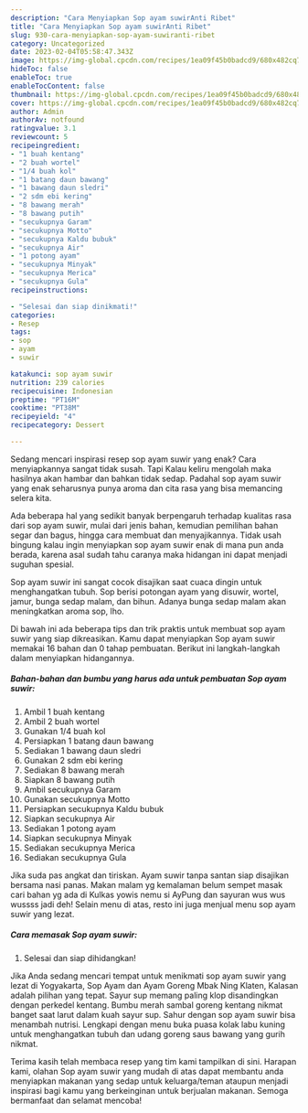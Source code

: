 ```yaml
---
description: "Cara Menyiapkan Sop ayam suwirAnti Ribet"
title: "Cara Menyiapkan Sop ayam suwirAnti Ribet"
slug: 930-cara-menyiapkan-sop-ayam-suwiranti-ribet
category: Uncategorized
date: 2023-02-04T05:58:47.343Z
image: https://img-global.cpcdn.com/recipes/1ea09f45b0badcd9/680x482cq70/sop-ayam-suwir-foto-resep-utama.jpg
hideToc: false
enableToc: true
enableTocContent: false
thumbnail: https://img-global.cpcdn.com/recipes/1ea09f45b0badcd9/680x482cq70/sop-ayam-suwir-foto-resep-utama.jpg
cover: https://img-global.cpcdn.com/recipes/1ea09f45b0badcd9/680x482cq70/sop-ayam-suwir-foto-resep-utama.jpg
author: Admin
authorAv: notfound
ratingvalue: 3.1
reviewcount: 5
recipeingredient:
- "1 buah kentang"
- "2 buah wortel"
- "1/4 buah kol"
- "1 batang daun bawang"
- "1 bawang daun sledri"
- "2 sdm ebi kering"
- "8 bawang merah"
- "8 bawang putih"
- "secukupnya Garam"
- "secukupnya Motto"
- "secukupnya Kaldu bubuk"
- "secukupnya Air"
- "1 potong ayam"
- "secukupnya Minyak"
- "secukupnya Merica"
- "secukupnya Gula"
recipeinstructions:

- "Selesai dan siap dinikmati!"
categories:
- Resep
tags:
- sop
- ayam
- suwir

katakunci: sop ayam suwir 
nutrition: 239 calories
recipecuisine: Indonesian
preptime: "PT16M"
cooktime: "PT38M"
recipeyield: "4"
recipecategory: Dessert

---
```



Sedang mencari inspirasi resep sop ayam suwir yang enak? Cara menyiapkannya sangat tidak susah. Tapi Kalau keliru mengolah maka hasilnya akan hambar dan bahkan tidak sedap. Padahal sop ayam suwir yang enak seharusnya punya aroma dan cita rasa yang bisa memancing selera kita.


Ada beberapa hal yang sedikit banyak berpengaruh terhadap kualitas rasa dari sop ayam suwir, mulai dari jenis bahan, kemudian pemilihan bahan segar dan bagus, hingga cara membuat dan menyajikannya. Tidak usah bingung kalau ingin menyiapkan sop ayam suwir enak di mana pun anda berada, karena asal sudah tahu caranya maka hidangan ini dapat menjadi suguhan spesial.

Sop ayam suwir ini sangat cocok disajikan saat cuaca dingin untuk menghangatkan tubuh. Sop berisi potongan ayam yang disuwir, wortel, jamur, bunga sedap malam, dan bihun. Adanya bunga sedap malam akan meningkatkan aroma sop, lho.


Di bawah ini ada beberapa tips dan trik praktis untuk membuat sop ayam suwir yang siap dikreasikan. Kamu dapat menyiapkan Sop ayam suwir memakai 16 bahan dan 0 tahap pembuatan. Berikut ini langkah-langkah dalam menyiapkan hidangannya.

<!--inarticleads1-->

##### Bahan-bahan dan bumbu yang harus ada untuk pembuatan Sop ayam suwir:

1. Ambil 1 buah kentang
1. Ambil 2 buah wortel
1. Gunakan 1/4 buah kol
1. Persiapkan 1 batang daun bawang
1. Sediakan 1 bawang daun sledri
1. Gunakan 2 sdm ebi kering
1. Sediakan 8 bawang merah
1. Siapkan 8 bawang putih
1. Ambil secukupnya Garam
1. Gunakan secukupnya Motto
1. Persiapkan secukupnya Kaldu bubuk
1. Siapkan secukupnya Air
1. Sediakan 1 potong ayam
1. Siapkan secukupnya Minyak
1. Sediakan secukupnya Merica
1. Sediakan secukupnya Gula


Jika suda pas angkat dan tiriskan. Ayam suwir tanpa santan siap disajikan bersama nasi panas. Makan malam yg kemalaman belum sempet masak cari bahan yg ada di Kulkas yowis nemu si AyPung dan sayuran wus wus wussss jadi deh! Selain menu di atas, resto ini juga menjual menu sop ayam suwir yang lezat. 

<!--inarticleads2-->

##### Cara memasak Sop ayam suwir:


1. Selesai dan siap dihidangkan!

Jika Anda sedang mencari tempat untuk menikmati sop ayam suwir yang lezat di Yogyakarta, Sop Ayam dan Ayam Goreng Mbak Ning Klaten, Kalasan adalah pilihan yang tepat. Sayur sup memang paling klop disandingkan dengan perkedel kentang. Bumbu merah sambal goreng kentang nikmat banget saat larut dalam kuah sayur sup. Sahur dengan sop ayam suwir bisa menambah nutrisi. Lengkapi dengan menu buka puasa kolak labu kuning untuk menghangatkan tubuh dan udang goreng saus bawang yang gurih nikmat. 

Terima kasih telah membaca resep yang tim kami tampilkan di sini. Harapan kami, olahan Sop ayam suwir yang mudah di atas dapat membantu anda menyiapkan makanan yang sedap untuk keluarga/teman ataupun menjadi inspirasi bagi kamu yang berkeinginan untuk berjualan makanan. Semoga bermanfaat dan selamat mencoba!

